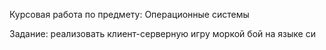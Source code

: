 Курсовая работа по предмету: Операционные системы 

Задание: реализовать клиент-серверную игру моркой бой на языке си 
